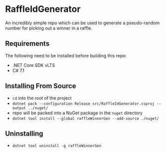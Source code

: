 # RaffleIdGenerator

An incredibly simple repo which can be used to generate a pseudo-random number for picking out a winner in a raffle.

## Requirements

The following need to be installed before building this repo:

- .NET Core SDK vLTS
- C# 7.1

## Installing From Source

- `cd` into the root of the project
- `dotnet pack --configuration Release src/RaffleIdGenerator.csproj --output ../nuget/`
- repo will be packed into a NuGet package in the `nuget` directory
- `dotnet tool install --global raffleWinnerGen --add-source ./nuget/`

## Uninstalling

- `dotnet tool uninstall -g raffleWinnerGen`